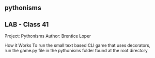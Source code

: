 ## pythonisms
## LAB - Class 41
Project: Pythonisms
Author: Brentice Loper

How it Works
To run the small text based CLI game that uses decorators, run the game.py file in the pythonisms folder found at the root directory
